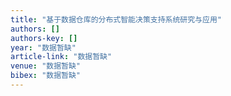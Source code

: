 ```yaml
---
title: "基于数据仓库的分布式智能决策支持系统研究与应用"
authors: []
authors-key: []
year: "数据暂缺"
article-link: "数据暂缺"
venue: "数据暂缺"
bibex: "数据暂缺"
---
```

